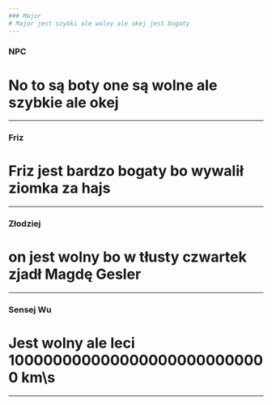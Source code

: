 ```yaml
---
### Major 
# Major jest szybki ale wolny ale okej jest bogaty
---
```

### NPC
# No to są boty one są wolne ale szybkie ale okej
---
### Friz 
# Friz jest bardzo bogaty bo wywalił ziomka za hajs
---
### Złodziej 
# on jest wolny bo w tłusty czwartek zjadł Magdę Gesler
---
### Sensej Wu
# Jest wolny ale leci 1000000000000000000000000000 km\s
---
